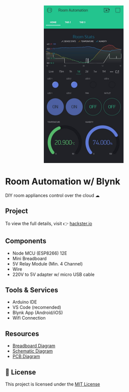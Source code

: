 <p align="center">
    <img width="256px" src="resources/app_ui.jpg" alt="app ui"/>
</p>

# Room Automation w/ Blynk

DIY room appliances control over the cloud ☁

## Project

To view the full details, visit 👉 [hackster.io](https://www.hackster.io/TasnimZotder/room-automation-w-blynk-e2d944)

## Components

- Node MCU (ESP8266) 12E
- Mini Breadboard
- 5V Relay Module (Min. 4 Channel)
- Wire
- 220V to 5V adapter w/ micro USB cable

## Tools & Services

- Arduino IDE
- VS Code (recomended)
- Blynk App (Android/iOS)
- Wifi Connection

## Resources

- [Breadboard Diagram](/resources/project_bb.pdf)
- [Schematic Diagram](/resources/project_schem.pdf)
- [PCB Diagram](/resources/project_pcb.pdf)

## 📝 License

This project is licensed under the [MIT License](/LICENSE)


